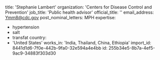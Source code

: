 title: 'Stephanie Lambert'
organization: 'Centers for Disease Control and Prevention'
job_title: 'Public health advisor'
official_title: ''
email_address: Ymm8@cdc.gov
post_nominal_letters: MPH
expertise:
  - hypertension
  - salt
  - transfat
country:
  - 'United States'
works_in: 'India, Thailand, China, Ethiopia'
import_id: 8441d1d6-7f0e-442b-9fa0-32e594a4e4bb
id: 255b34e5-8b7a-4ef5-9ac9-34883f303d30
